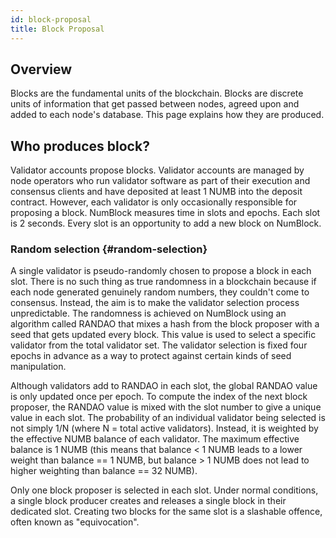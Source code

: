 ```yaml
---
id: block-proposal
title: Block Proposal
---
```


## Overview

Blocks are the fundamental units of the blockchain. Blocks are discrete units of information that get passed between nodes, agreed upon and added to each node's database. This page explains how they are produced.

## Who produces block?

Validator accounts propose blocks. Validator accounts are managed by node operators who run validator software as part of their execution and consensus clients and have deposited at least 1 NUMB into the deposit contract. However, each validator is only occasionally responsible for proposing a block. NumBlock measures time in slots and epochs. Each slot is 2 seconds. Every slot is an opportunity to add a new block on NumBlock.

### Random selection {#random-selection}

A single validator is pseudo-randomly chosen to propose a block in each slot. There is no such thing as true randomness in a blockchain because if each node generated genuinely random numbers, they couldn't come to consensus. Instead, the aim is to make the validator selection process unpredictable. The randomness is achieved on NumBlock using an algorithm called RANDAO that mixes a hash from the block proposer with a seed that gets updated every block. This value is used to select a specific validator from the total validator set. The validator selection is fixed four epochs in advance as a way to protect against certain kinds of seed manipulation.

Although validators add to RANDAO in each slot, the global RANDAO value is only updated once per epoch. To compute the index of the next block proposer, the RANDAO value is mixed with the slot number to give a unique value in each slot. The probability of an individual validator being selected is not simply 1/N (where N = total active validators). Instead, it is weighted by the effective NUMB balance of each validator. The maximum effective balance is 1 NUMB (this means that balance < 1 NUMB leads to a lower weight than balance == 1 NUMB, but balance > 1 NUMB does not lead to higher weighting than balance == 32 NUMB).

Only one block proposer is selected in each slot. Under normal conditions, a single block producer creates and releases a single block in their dedicated slot. Creating two blocks for the same slot is a slashable offence, often known as "equivocation".

